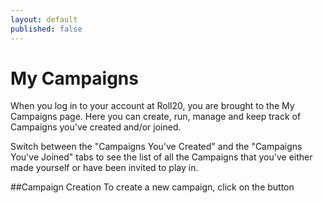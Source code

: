 ```yaml
---
layout: default
published: false
---
```


# My Campaigns
When you log in to your account at Roll20, you are brought to the My Campaigns page. Here you can create, run, manage and keep track of Campaigns you've created and/or joined.

Switch between the "Campaigns You've Created" and the "Campaigns You've Joined" tabs to see the list of all the Campaigns that you've either made yourself or have been invited to play in.

##Campaign Creation
To create a new campaign, click on the button 